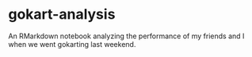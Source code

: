 # gokart-analysis

An RMarkdown notebook analyzing the performance of my friends and I when we went gokarting last weekend.
